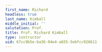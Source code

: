 ```yaml
---
first_name: Richard
headless: true
last_name: Kimball
middle_initial: ''
salutation: Prof.
title: Prof. Richard Kimball
type: instructor
uid: 67cc9b5e-ba36-94e4-a655-5ebfcc926611
---
```

